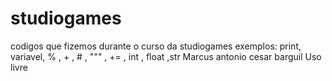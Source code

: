 # studiogames
codigos que fizemos durante o curso da studiogames
exemplos: print, variavel, % , + , # , """ , += , int , float ,str
Marcus antonio cesar barguil
Uso livre
